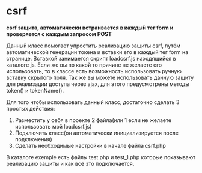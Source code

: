 # csrf
**csrf защита, автоматически встраивается в каждый тег form и проверяется с каждым запросом POST**

Данный класс помогает упростить реализацию защиты csrf, путём автоматической генерации токена и вставки его в каждый тег form на странице. 
Вставкой занимается скрипт loadcsrf.js находящийся в каталоге js. Если же вы по какой то причине не желаете его использовать, то в классе есть возможность
использовать ручную вставку скрытого поля. 
  Так же вы можете использовать данную защиту для реализации доступа через ajax, для этого предусмотрены методы token() и tokenName().
  
  Для того чтобы использовать данный класс, достаточно сделать 3 простых действия:
  1. Разместить у себя в проекте 2 файла(или 1 если не желаете использовать мой loadcsrf.js)
  2. Подключить класс(он автоматически инициализируется после подключения)
  3. Сделать необходимые настройки в начале файла csrf.php
  
  В каталоге exemple есть файлы test.php и test_1.php которые показывают реализацию защиты и как всё это подключается.
